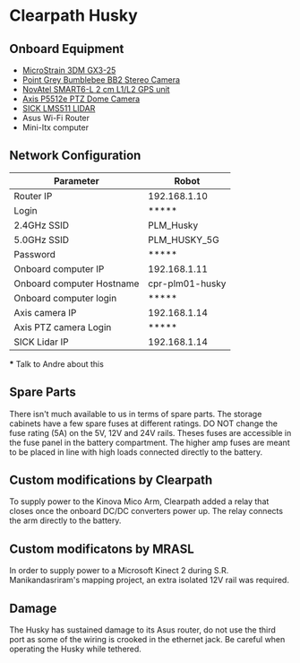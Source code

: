 # Clearpath Husky

## Onboard Equipment

* [MicroStrain 3DM GX3-25](http://www.microstrain.com/inertial/3dm-gx3-25)
* [Point Grey Bumblebee BB2 Stereo Camera](https://www.ptgrey.com/bumblebee2-firewire-stereo-vision-camera-systems)
* [NovAtel SMART6-L 2 cm L1/L2 GPS unit](http://www.novatel.com/products/smart-antennas/smart6-l/)
* [Axis P5512e PTZ Dome Camera](https://www.axis.com/ca/en/products/axis-p5512-e)
* [SICK LMS511 LIDAR](https://www.sick.com/ca/en/product-portfolio/fluid-sensors/flow-sensors/bulkscan-lms511/c/g253553)
* Asus Wi-Fi Router
* Mini-Itx computer

## Network Configuration

| Parameter                   | Robot               |
| -------------               | -------             |
| Router IP                   | 192.168.1.10        |
| Login                       | *****               |
| 2.4GHz SSID                 | PLM_Husky           |
| 5.0GHz SSID                 | PLM_HUSKY_5G        |
| Password                    | *****               |
| Onboard computer IP         | 192.168.1.11        |
| Onboard computer Hostname   | cpr-plm01-husky     |
| Onboard computer login      | *****               |
| Axis camera IP              | 192.168.1.14        |
| Axis PTZ camera Login       | *****              |
| SICK Lidar IP               | 192.168.1.14        |

**\*** Talk to Andre about this


## Spare Parts

There isn't much available to us in terms of spare parts. The storage cabinets
have a few spare fuses at different ratings. DO NOT change the fuse rating (5A) on
the 5V, 12V and 24V rails. Theses fuses are accessible in the fuse panel in the
battery compartment. The higher amp fuses are meant to be placed in line with high
loads connected directly to the battery.

## Custom modifications by Clearpath

To supply power to the Kinova Mico Arm, Clearpath added a relay that closes once
the onboard DC/DC converters power up. The relay connects the arm directly to
the battery.

## Custom modificatons by MRASL

In order to supply power to a Microsoft Kinect 2 during S.R. Manikandasriram's
mapping project, an extra isolated 12V rail was required.

## Damage

The Husky has sustained damage to its Asus router, do not use the third port as
some of the wiring is crooked in the ethernet jack. Be careful when operating the
Husky while tethered.
